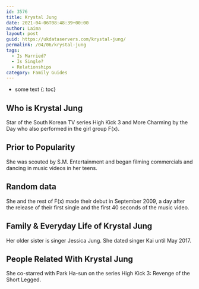 ```yaml
---
id: 3576
title: Krystal Jung
date: 2021-04-06T08:48:39+00:00
author: Laima
layout: post
guid: https://ukdataservers.com/krystal-jung/
permalink: /04/06/krystal-jung
tags:
  - Is Married?
  - Is Single?
  - Relationships
category: Family Guides
---
```


* some text
{: toc}


## Who is Krystal Jung
                  
                  
                  
Star of the South Korean TV series High Kick 3 and More Charming by the Day who also performed in the girl group F(x).
                  
              
            
              
            
                
                
                
## Prior to Popularity
                  
                  
                  
She was scouted by S.M. Entertainment and began filming commercials and dancing in music videos in her teens.
                  
              
            
              
            
                
                
                
## Random data
                  
                  
                  
She and the rest of F(x) made their debut in September 2009, a day after the release of their first single and the first 40 seconds of the music video.
                  
              
            
              
            
                
                
                
## Family & Everyday Life of Krystal Jung
                  
                  
                  
Her older sister is singer Jessica Jung. She dated singer Kai until May 2017.
                  
              
            
              
            
                
                
                
## People Related With Krystal Jung
                  
                  
                  
She co-starred with Park Ha-sun on the series High Kick 3: Revenge of the Short Legged.
                  
              
            
              
            
                
              
            
              
              
            
            
              
            
          
          
          